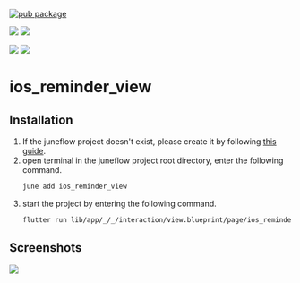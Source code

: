 [![pub package](https://img.shields.io/pub/v/ios_reminder_view.svg)](https://pub.dartlang.org/packages/ios_reminder_view)

[![](https://img.shields.io/badge/Module-Hub-007bff?style=for-the-badge&logo=flutter)](https://module.juneflow.org/)
[![](https://img.shields.io/badge/View-Hub-007bff?style=for-the-badge&logo=flutter)](https://view.juneflow.org/)

[![](https://img.shields.io/badge/DISCORD-JOIN%20SERVER-5663F7?style=for-the-badge&logo=discord&logoColor=white)](https://discord.gg/zXXHvAXCug)
[![](https://img.shields.io/badge/KakaoTalk-Join%20Room-FEE500?style=for-the-badge&logo=kakao)](https://open.kakao.com/o/gEwrffbg)
# ios_reminder_view

##  Installation
1. If the juneflow project doesn't exist, please create it by following [this guide](https://doc.juneflow.org/).
2. open terminal in the juneflow project root directory, enter the following command.
    ```bash
    june add ios_reminder_view
    ```
3. start the project by entering the following command.
    ```bash
    flutter run lib/app/_/_/interaction/view.blueprint/page/ios_reminder_view/_/view.dart -d chrome
    ```

## Screenshots
![](https://github.com/juneview-songdo/ios_reminder_view/assets/21379657/6d67dd3a-51e0-4285-aaf5-3398e3c775c8)

